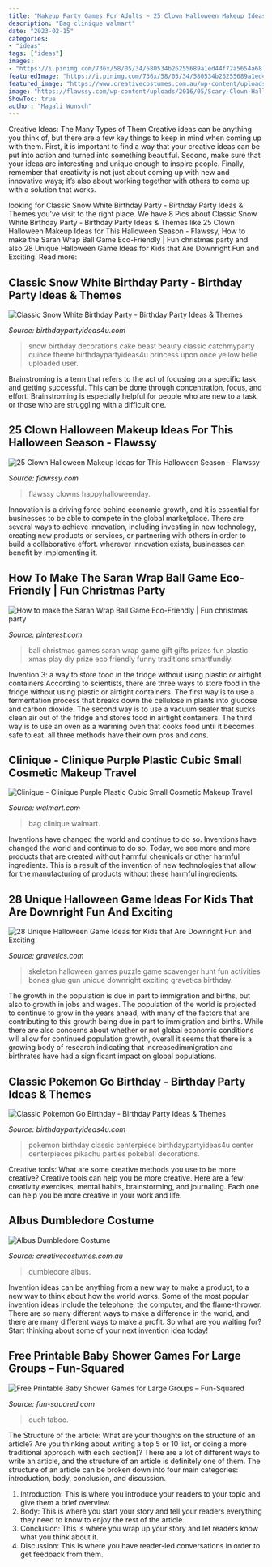 ```yaml
---
title: "Makeup Party Games For Adults ~ 25 Clown Halloween Makeup Ideas For This Halloween Season"
description: "Bag clinique walmart"
date: "2023-02-15"
categories:
- "ideas"
tags: ["ideas"]
images:
- "https://i.pinimg.com/736x/58/05/34/580534b26255689a1ed44f72a5654a68.jpg"
featuredImage: "https://i.pinimg.com/736x/58/05/34/580534b26255689a1ed44f72a5654a68.jpg"
featured_image: "https://www.creativecostumes.com.au/wp-content/uploads/2017/03/dumbledore-768x1024.jpg"
image: "https://flawssy.com/wp-content/uploads/2016/05/Scary-Clown-Halloween-Makeup-Idea.jpg"
ShowToc: true
author: "Magali Wunsch"
---
```



Creative Ideas: The Many Types of Them
Creative ideas can be anything you think of, but there are a few key things to keep in mind when coming up with them. First, it is important to find a way that your creative ideas can be put into action and turned into something beautiful. Second, make sure that your ideas are interesting and unique enough to inspire people. Finally, remember that creativity is not just about coming up with new and innovative ways; it’s also about working together with others to come up with a solution that works.

	

		
looking for Classic Snow White Birthday Party - Birthday Party Ideas &amp; Themes you've visit to the right place. We have 8 Pics about Classic Snow White Birthday Party - Birthday Party Ideas &amp; Themes like 25 Clown Halloween Makeup Ideas for This Halloween Season - Flawssy, How to make the Saran Wrap Ball Game Eco-Friendly | Fun christmas party and also 28 Unique Halloween Game Ideas for Kids that Are Downright Fun and Exciting. Read more:
		
    
## Classic Snow White Birthday Party - Birthday Party Ideas &amp; Themes

<img loading=lazy src="http://www.birthdaypartyideas4u.com/wp-content/uploads/2016/05/Classic-Snow-White-Birthday-Party-Cake-600x800.jpg" onerror="this.onerror=null;this.src='https://tse2.mm.bing.net/th?id=OIP.sqncRmlFLjJuAp_tFBVT_AHaJ4&amp;pid=15.1';" alt="Classic Snow White Birthday Party - Birthday Party Ideas &amp; Themes">

_Source: birthdaypartyideas4u.com_

>snow birthday decorations cake beast beauty classic catchmyparty quince theme birthdaypartyideas4u princess upon once yellow belle uploaded user. 

	

Brainstroming is a term that refers to the act of focusing on a specific task and getting successful. This can be done through concentration, focus, and effort. Brainstroming is especially helpful for people who are new to a task or those who are struggling with a difficult one.

    
## 25 Clown Halloween Makeup Ideas For This Halloween Season - Flawssy

<img loading=lazy src="https://flawssy.com/wp-content/uploads/2016/05/Scary-Clown-Halloween-Makeup-Idea.jpg" onerror="this.onerror=null;this.src='https://tse3.mm.bing.net/th?id=OIP.GITvOU8mwmpQf6py5ELxDwHaLH&amp;pid=15.1';" alt="25 Clown Halloween Makeup Ideas for This Halloween Season - Flawssy">

_Source: flawssy.com_

>flawssy clowns happyhalloweenday. 

	

Innovation is a driving force behind economic growth, and it is essential for businesses to be able to compete in the global marketplace. There are several ways to achieve innovation, including investing in new technology, creating new products or services, or partnering with others in order to build a collaborative effort. wherever innovation exists, businesses can benefit by implementing it.

    
## How To Make The Saran Wrap Ball Game Eco-Friendly | Fun Christmas Party

<img loading=lazy src="https://i.pinimg.com/736x/58/05/34/580534b26255689a1ed44f72a5654a68.jpg" onerror="this.onerror=null;this.src='https://tse2.mm.bing.net/th?id=OIP.41Dg66iJS_vhafmT2Tl2vAHaJ_&amp;pid=15.1';" alt="How to make the Saran Wrap Ball Game Eco-Friendly | Fun christmas party">

_Source: pinterest.com_

>ball christmas games saran wrap game gift gifts prizes fun plastic xmas play diy prize eco friendly funny traditions smartfundiy. 

	

Invention 3: a way to store food in the fridge without using plastic or airtight containers
According to scientists, there are three ways to store food in the fridge without using plastic or airtight containers. The first way is to use a fermentation process that breaks down the cellulose in plants into glucose and carbon dioxide. The second way is to use a vacuum sealer that sucks clean air out of the fridge and stores food in airtight containers. The third way is to use an oven as a warming oven that cooks food until it becomes safe to eat. all three methods have their own pros and cons.

    
## Clinique - Clinique Purple Plastic Cubic Small Cosmetic Makeup Travel

<img loading=lazy src="https://i5.walmartimages.com/asr/7b5d618f-bf3f-446f-84c7-3ae9fd789dd1_1.f07b88ecd81e66964431df5cc0fe77de.jpeg" onerror="this.onerror=null;this.src='https://tse2.mm.bing.net/th?id=OIP.d7CGRXHrxajK8YHiqmUEBAHaJ4&amp;pid=15.1';" alt="Clinique - Clinique Purple Plastic Cubic Small Cosmetic Makeup Travel">

_Source: walmart.com_

>bag clinique walmart. 

	

Inventions have changed the world and continue to do so.
Inventions have changed the world and continue to do so. Today, we see more and more products that are created without harmful chemicals or other harmful ingredients. This is a result of the invention of new technologies that allow for the manufacturing of products without these harmful ingredients.

    
## 28 Unique Halloween Game Ideas For Kids That Are Downright Fun And Exciting

<img loading=lazy src="http://www.gravetics.com/wp-content/uploads/2017/07/Skeleton-Puzzle.jpg" onerror="this.onerror=null;this.src='https://tse4.mm.bing.net/th?id=OIP.UrSpWd7duhC6Y5eMtJDjkgHaJ4&amp;pid=15.1';" alt="28 Unique Halloween Game Ideas for Kids that Are Downright Fun and Exciting">

_Source: gravetics.com_

>skeleton halloween games puzzle game scavenger hunt fun activities bones glue gun unique downright exciting gravetics birthday. 

	

The growth in the population is due in part to immigration and births, but also to growth in jobs and wages.
The population of the world is projected to continue to grow in the years ahead, with many of the factors that are contributing to this growth being due in part to immigration and births. While there are also concerns about whether or not global economic conditions will allow for continued population growth, overall it seems that there is a growing body of research indicating that increasedimmigration and birthrates have had a significant impact on global populations.

    
## Classic Pokemon Go Birthday - Birthday Party Ideas &amp; Themes

<img loading=lazy src="http://www.birthdaypartyideas4u.com/wp-content/uploads/2017/06/Classic-Pokemon-Go-Birthday-Pokeball-Centerpiece-600x800.jpg" onerror="this.onerror=null;this.src='https://tse4.mm.bing.net/th?id=OIP.tKidGb4K_rbp1TokIg_TaQHaJ4&amp;pid=15.1';" alt="Classic Pokemon Go Birthday - Birthday Party Ideas &amp; Themes">

_Source: birthdaypartyideas4u.com_

>pokemon birthday classic centerpiece birthdaypartyideas4u center centerpieces pikachu parties pokeball decorations. 

	

Creative tools: What are some creative methods you use to be more creative?
Creative tools can help you be more creative. Here are a few: creativity exercises, mental habits, brainstorming, and journaling. Each one can help you be more creative in your work and life.

    
## Albus Dumbledore Costume

<img loading=lazy src="https://www.creativecostumes.com.au/wp-content/uploads/2017/03/dumbledore-768x1024.jpg" onerror="this.onerror=null;this.src='https://tse4.mm.bing.net/th?id=OIP.F6G6ngVYTaxZr17CYvqLLgHaJ4&amp;pid=15.1';" alt="Albus Dumbledore Costume">

_Source: creativecostumes.com.au_

>dumbledore albus. 

	

Invention ideas can be anything from a new way to make a product, to a new way to think about how the world works. Some of the most popular invention ideas include the telephone, the computer, and the flame-thrower. There are so many different ways to make a difference in the world, and there are many different ways to make a profit. So what are you waiting for? Start thinking about some of your next invention idea today!

    
## Free Printable Baby Shower Games For Large Groups – Fun-Squared

<img loading=lazy src="https://fun-squared.com/wp-content/uploads/2017/08/Easy-And-Fun-Baby-Shower-Games-That-Guests-Will-Enjoy.png" onerror="this.onerror=null;this.src='https://tse2.mm.bing.net/th?id=OIP.v3W-EpZ5dxw47rOXwiQzNQHaSh&amp;pid=15.1';" alt="Free Printable Baby Shower Games for Large Groups – Fun-Squared">

_Source: fun-squared.com_

>ouch taboo. 

	

The Structure of the article: What are your thoughts on the structure of an article? Are you thinking about writing a top 5 or 10 list, or doing a more traditional approach with each section)?
There are a lot of different ways to write an article, and the structure of an article is definitely one of them. The structure of an article can be broken down into four main categories: introduction, body, conclusion, and discussion. 
1) Introduction: This is where you introduce your readers to your topic and give them a brief overview. 
2) Body: This is where you start your story and tell your readers everything they need to know to enjoy the rest of the article.
3) Conclusion: This is where you wrap up your story and let readers know what you think about it. 
4) Discussion: This is where you have reader-led conversations in order to get feedback from them.

